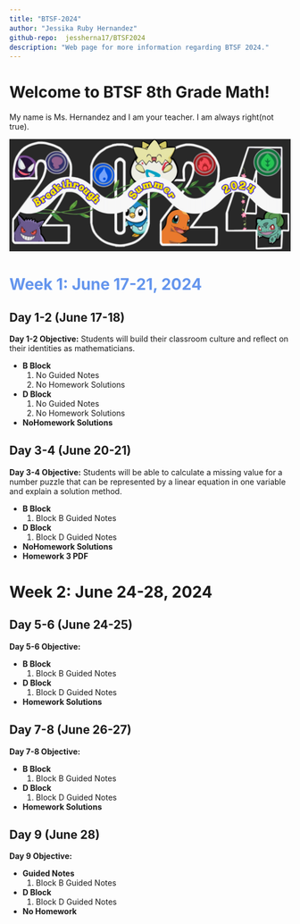 ```yaml
---
title: "BTSF-2024"
author: "Jessika Ruby Hernandez"
github-repo:  jessherna17/BTSF2024
description: "Web page for more information regarding BTSF 2024."
---
```


# Welcome to BTSF 8th Grade Math! 

My name is Ms. Hernandez and I am your teacher. 
I am always right(not true). 

<img src="images/pokemon-flyer.jpeg" alt="Program Theme" width="600" />

# <span style="color: #6495ED;"> Week 1: June 17-21, 2024</span>
## Day 1-2 (June 17-18)
**Day 1-2 Objective:** Students will build their classroom culture and reflect on their identities as mathematicians.
* **B Block**
  1. No Guided Notes
  2. No Homework Solutions
* **D Block**
  1. No Guided Notes
  2. No Homework Solutions
* **NoHomework Solutions**

## Day 3-4 (June 20-21)
**Day 3-4 Objective:** Students will be able to calculate a missing value for a number puzzle that can be represented by a linear equation in one variable and explain a solution method. 
* **B Block**
  1. Block B Guided Notes
* **D Block**
  1. Block D Guided Notes
* **NoHomework Solutions**
* **Homework 3 PDF**

# Week 2: June 24-28, 2024
## Day 5-6 (June 24-25)
**Day 5-6 Objective:** 
* **B Block**
  1. Block B Guided Notes
* **D Block**
  1. Block D Guided Notes
* **Homework Solutions**

## Day 7-8 (June 26-27)
**Day 7-8 Objective:** 
* **B Block**
  1. Block B Guided Notes
* **D Block**
  1. Block D Guided Notes
* **Homework Solutions**

## Day 9 (June 28)
**Day 9 Objective:** 
* **Guided Notes**
  1. Block B Guided Notes
* **D Block**
  1. Block D Guided Notes
* **No Homework**
